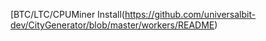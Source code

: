 
[BTC/LTC/CPUMiner Install(https://github.com/universalbit-dev/CityGenerator/blob/master/workers/README)
